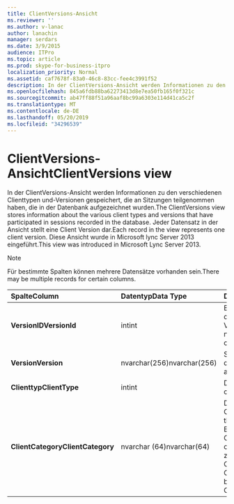 ```yaml
---
title: ClientVersions-Ansicht
ms.reviewer: ''
ms.author: v-lanac
author: lanachin
manager: serdars
ms.date: 3/9/2015
audience: ITPro
ms.topic: article
ms.prod: skype-for-business-itpro
localization_priority: Normal
ms.assetid: caf7678f-83a0-46c8-83cc-fee4c3991f52
description: In der ClientVersions-Ansicht werden Informationen zu den verschiedenen Clienttypen und-Versionen gespeichert, die an Sitzungen teilgenommen haben, die in der Datenbank aufgezeichnet wurden. Jeder Datensatz in der Ansicht stellt eine Client Version dar. Diese Ansicht wurde in Microsoft lync Server 2013 eingeführt.
ms.openlocfilehash: 845a6fdb88ba62273413d8e7ea50fb165f0f321c
ms.sourcegitcommit: ab47ff88f51a96aaf8bc99a6303e114d41ca5c2f
ms.translationtype: MT
ms.contentlocale: de-DE
ms.lasthandoff: 05/20/2019
ms.locfileid: "34296539"
---
```

# <a name="clientversions-view"></a><span data-ttu-id="0ed0f-105">ClientVersions-Ansicht</span><span class="sxs-lookup"><span data-stu-id="0ed0f-105">ClientVersions view</span></span>
 
<span data-ttu-id="0ed0f-106">In der ClientVersions-Ansicht werden Informationen zu den verschiedenen Clienttypen und-Versionen gespeichert, die an Sitzungen teilgenommen haben, die in der Datenbank aufgezeichnet wurden.</span><span class="sxs-lookup"><span data-stu-id="0ed0f-106">The ClientVersions view stores information about the various client types and versions that have participated in sessions recorded in the database.</span></span> <span data-ttu-id="0ed0f-107">Jeder Datensatz in der Ansicht stellt eine Client Version dar.</span><span class="sxs-lookup"><span data-stu-id="0ed0f-107">Each record in the view represents one client version.</span></span> <span data-ttu-id="0ed0f-108">Diese Ansicht wurde in Microsoft lync Server 2013 eingeführt.</span><span class="sxs-lookup"><span data-stu-id="0ed0f-108">This view was introduced in Microsoft Lync Server 2013.</span></span>
  
> [!NOTE]
> <span data-ttu-id="0ed0f-109">Für bestimmte Spalten können mehrere Datensätze vorhanden sein.</span><span class="sxs-lookup"><span data-stu-id="0ed0f-109">There may be multiple records for certain columns.</span></span> 
  
|<span data-ttu-id="0ed0f-110">**Spalte**</span><span class="sxs-lookup"><span data-stu-id="0ed0f-110">**Column**</span></span>|<span data-ttu-id="0ed0f-111">**Datentyp**</span><span class="sxs-lookup"><span data-stu-id="0ed0f-111">**Data Type**</span></span>|<span data-ttu-id="0ed0f-112">**Details**</span><span class="sxs-lookup"><span data-stu-id="0ed0f-112">**Details**</span></span>|
|:-----|:-----|:-----|
|<span data-ttu-id="0ed0f-113">**VersionID**</span><span class="sxs-lookup"><span data-stu-id="0ed0f-113">**VersionId**</span></span> <br/> |<span data-ttu-id="0ed0f-114">int</span><span class="sxs-lookup"><span data-stu-id="0ed0f-114">int</span></span>  <br/> |<span data-ttu-id="0ed0f-115">Eindeutige Nummer, die diesen Clienttyp und die Version identifiziert.</span><span class="sxs-lookup"><span data-stu-id="0ed0f-115">Unique number identifying this client type and version.</span></span>  <br/> |
|<span data-ttu-id="0ed0f-116">**Version**</span><span class="sxs-lookup"><span data-stu-id="0ed0f-116">**Version**</span></span> <br/> |<span data-ttu-id="0ed0f-117">nvarchar(256)</span><span class="sxs-lookup"><span data-stu-id="0ed0f-117">nvarchar(256)</span></span>  <br/> |<span data-ttu-id="0ed0f-118">Stellt den Benutzer-Agent dar.</span><span class="sxs-lookup"><span data-stu-id="0ed0f-118">Represents the user agent.</span></span>  <br/> |
|<span data-ttu-id="0ed0f-119">**Clienttyp**</span><span class="sxs-lookup"><span data-stu-id="0ed0f-119">**ClientType**</span></span> <br/> |<span data-ttu-id="0ed0f-120">int</span><span class="sxs-lookup"><span data-stu-id="0ed0f-120">int</span></span>  <br/> |<span data-ttu-id="0ed0f-121">Der Typ des Clients.</span><span class="sxs-lookup"><span data-stu-id="0ed0f-121">Type of client.</span></span>  <br/> |
|<span data-ttu-id="0ed0f-122">**ClientCategory**</span><span class="sxs-lookup"><span data-stu-id="0ed0f-122">**ClientCategory**</span></span> <br/> |<span data-ttu-id="0ed0f-123">nvarchar (64)</span><span class="sxs-lookup"><span data-stu-id="0ed0f-123">nvarchar(64)</span></span>  <br/> |<span data-ttu-id="0ed0f-124">Die Kategorie, zu der der Client gehört.</span><span class="sxs-lookup"><span data-stu-id="0ed0f-124">Category that the client belongs to.</span></span> <span data-ttu-id="0ed0f-125">Beispielsweise gehört der Client conferencing_attendant_ 1.0 zum ClientCategory CAA.</span><span class="sxs-lookup"><span data-stu-id="0ed0f-125">For example, the client Conferencing_Attendant_1.0 belongs to the ClientCategory CAA.</span></span>  <br/> |
   

